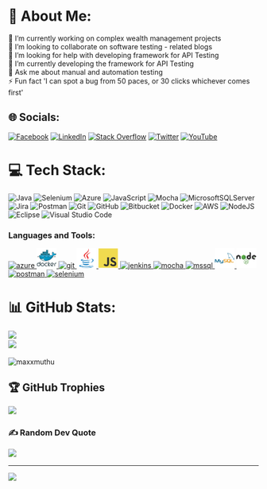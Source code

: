 # 💫 About Me:
🔭 I’m currently working on complex wealth management projects<br>👯 I’m looking to collaborate on software testing - related blogs<br>🤝 I’m looking for help with developing framework for API Testing<br>🌱 I’m currently developing the framework for API Testing<br>💬 Ask me about manual and automation testing<br>⚡ Fun fact 'I can spot a bug from 50 paces, or 30 clicks whichever comes first'


## 🌐 Socials:
[![Facebook](https://img.shields.io/badge/Facebook-%231877F2.svg?logo=Facebook&logoColor=white)](https://facebook.com/maxx.muthu) [![LinkedIn](https://img.shields.io/badge/LinkedIn-%230077B5.svg?logo=linkedin&logoColor=white)](https://linkedin.com/in/maxxmuthu) [![Stack Overflow](https://img.shields.io/badge/-Stackoverflow-FE7A16?logo=stack-overflow&logoColor=white)](https://stackoverflow.com/users/maxx-muthu) [![Twitter](https://img.shields.io/badge/Twitter-%231DA1F2.svg?logo=Twitter&logoColor=white)](https://twitter.com/maxxmuthu) [![YouTube](https://img.shields.io/badge/YouTube-%23FF0000.svg?logo=YouTube&logoColor=white)](https://youtube.com/@maxxmuthu6560) 

# 💻 Tech Stack:
![Java](https://img.shields.io/badge/java-%23ED8B00.svg?style=for-the-badge&logo=java&logoColor=white) ![Selenium](https://img.shields.io/badge/-selenium-%43B02A?style=for-the-badge&logo=selenium&logoColor=white) ![Azure](https://img.shields.io/badge/azure-%230072C6.svg?style=for-the-badge&logo=azure-devops&logoColor=white) ![JavaScript](https://img.shields.io/badge/javascript-%23323330.svg?style=for-the-badge&logo=javascript&logoColor=%23F7DF1E) ![Mocha](https://img.shields.io/badge/-mocha-%238D6748?style=for-the-badge&logo=mocha&logoColor=white) ![MicrosoftSQLServer](https://img.shields.io/badge/Microsoft%20SQL%20Sever-CC2927?style=for-the-badge&logo=microsoft%20sql%20server&logoColor=white) ![Jira](https://img.shields.io/badge/jira-%230A0FFF.svg?style=for-the-badge&logo=jira&logoColor=white) ![Postman](https://img.shields.io/badge/Postman-FF6C37?style=for-the-badge&logo=postman&logoColor=white) ![Git](https://img.shields.io/badge/git-%23F05033.svg?style=for-the-badge&logo=git&logoColor=white) ![GitHub](https://img.shields.io/badge/github-%23121011.svg?style=for-the-badge&logo=github&logoColor=white) ![Bitbucket](https://img.shields.io/badge/bitbucket-%230047B3.svg?style=for-the-badge&logo=bitbucket&logoColor=white) ![Docker](https://img.shields.io/badge/docker-%230db7ed.svg?style=for-the-badge&logo=docker&logoColor=white) ![AWS](https://img.shields.io/badge/AWS-%23FF9900.svg?style=for-the-badge&logo=amazon-aws&logoColor=white) ![NodeJS](https://img.shields.io/badge/node.js-6DA55F?style=for-the-badge&logo=node.js&logoColor=white) ![Eclipse](https://img.shields.io/badge/Eclipse-FE7A16.svg?style=for-the-badge&logo=Eclipse&logoColor=white) ![Visual Studio Code](https://img.shields.io/badge/Visual%20Studio%20Code-0078d7.svg?style=for-the-badge&logo=visual-studio-code&logoColor=white)

<h3 align="left">Languages and Tools:</h3>
<p align="left"> <a href="https://azure.microsoft.com/en-in/" target="_blank" rel="noreferrer"> <img src="https://www.vectorlogo.zone/logos/microsoft_azure/microsoft_azure-icon.svg" alt="azure" width="40" height="40"/> </a> <a href="https://www.docker.com/" target="_blank" rel="noreferrer"> <img src="https://raw.githubusercontent.com/devicons/devicon/master/icons/docker/docker-original-wordmark.svg" alt="docker" width="40" height="40"/> </a> <a href="https://git-scm.com/" target="_blank" rel="noreferrer"> <img src="https://www.vectorlogo.zone/logos/git-scm/git-scm-icon.svg" alt="git" width="40" height="40"/> </a> <a href="https://www.java.com" target="_blank" rel="noreferrer"> <img src="https://raw.githubusercontent.com/devicons/devicon/master/icons/java/java-original.svg" alt="java" width="40" height="40"/> </a> <a href="https://developer.mozilla.org/en-US/docs/Web/JavaScript" target="_blank" rel="noreferrer"> <img src="https://raw.githubusercontent.com/devicons/devicon/master/icons/javascript/javascript-original.svg" alt="javascript" width="40" height="40"/> </a> <a href="https://www.jenkins.io" target="_blank" rel="noreferrer"> <img src="https://www.vectorlogo.zone/logos/jenkins/jenkins-icon.svg" alt="jenkins" width="40" height="40"/> </a> <a href="https://mochajs.org" target="_blank" rel="noreferrer"> <img src="https://www.vectorlogo.zone/logos/mochajs/mochajs-icon.svg" alt="mocha" width="40" height="40"/> </a> <a href="https://www.microsoft.com/en-us/sql-server" target="_blank" rel="noreferrer"> <img src="https://www.svgrepo.com/show/303229/microsoft-sql-server-logo.svg" alt="mssql" width="40" height="40"/> </a> <a href="https://www.mysql.com/" target="_blank" rel="noreferrer"> <img src="https://raw.githubusercontent.com/devicons/devicon/master/icons/mysql/mysql-original-wordmark.svg" alt="mysql" width="40" height="40"/> </a> <a href="https://nodejs.org" target="_blank" rel="noreferrer"> <img src="https://raw.githubusercontent.com/devicons/devicon/master/icons/nodejs/nodejs-original-wordmark.svg" alt="nodejs" width="40" height="40"/> </a> <a href="https://postman.com" target="_blank" rel="noreferrer"> <img src="https://www.vectorlogo.zone/logos/getpostman/getpostman-icon.svg" alt="postman" width="40" height="40"/> </a> <a href="https://www.selenium.dev" target="_blank" rel="noreferrer"> <img src="https://raw.githubusercontent.com/detain/svg-logos/780f25886640cef088af994181646db2f6b1a3f8/svg/selenium-logo.svg" alt="selenium" width="40" height="40"/> </a> </p>

# 📊 GitHub Stats:
![](https://github-readme-stats-sigma-five.vercel.app/api?username=maxxmuthu&theme=merko&hide_border=false&include_all_commits=true&count_private=true)<br/>
![](https://github-readme-stats-sigma-five.vercel.app/api/top-langs/?username=maxxmuthu&theme=merko&hide_border=false&include_all_commits=true&count_private=true&layout=compact)

<p><img align="center" src="https://github-readme-streak-stats.herokuapp.com/?user=maxxmuthu&theme=merko" alt="maxxmuthu" /></p>


## 🏆 GitHub Trophies
![](https://github-profile-trophy.vercel.app/?username=maxxmuthu&theme=onedark&no-frame=false&no-bg=true&margin-w=4)

### ✍️ Random Dev Quote
![](https://quotes-github-readme.vercel.app/api?type=horizontal&theme=radical)

---
[![](https://visitcount.itsvg.in/api?id=maxxmuthu&icon=9&color=0)](https://visitcount.itsvg.in)

<!-- Proudly created with GPRM ( https://gprm.itsvg.in ) -->
